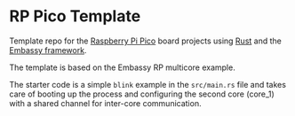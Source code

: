 # RP Pico Template

Template repo for the [Raspberry Pi Pico](https://www.raspberrypi.com/products/raspberry-pi-pico/) board projects using [Rust](https://www.rust-lang.org/) and the [Embassy framework](https://github.com/embassy-rs/embassy/tree/main).

The template is based on the Embassy RP multicore example. 

The starter code is a simple `blink` example in the `src/main.rs` file and takes care of booting up the process and configuring the second core (core_1) with a shared channel for inter-core communication.
